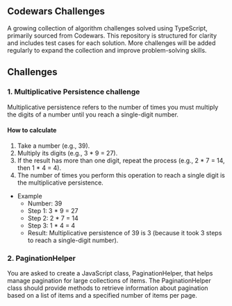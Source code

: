 ## Codewars Challenges

A growing collection of algorithm challenges solved using TypeScript, primarily sourced from Codewars.
This repository is structured for clarity and includes test cases for each solution. More challenges will be added
regularly to expand the collection and improve problem-solving skills.

## Challenges

### 1. Multiplicative Persistence challenge

Multiplicative persistence refers to the number of times you must multiply the digits of a number until you reach a
single-digit number.

#### How to calculate

1. Take a number (e.g., 39).
2. Multiply its digits (e.g., 3 * 9 = 27).
3. If the result has more than one digit, repeat the process (e.g., 2 * 7 = 14, then 1 * 4 = 4).
4. The number of times you perform this operation to reach a single digit is the multiplicative persistence.

- Example
    - Number: 39
    - Step 1: 3 * 9 = 27
    - Step 2: 2 * 7 = 14
    - Step 3: 1 * 4 = 4
    - Result: Multiplicative persistence of 39 is 3 (because it took 3 steps to reach a single-digit number).

### 2. PaginationHelper

You are asked to create a JavaScript class, PaginationHelper,
that helps manage pagination for large collections of items.
The PaginationHelper class should provide methods to retrieve
information about pagination based on a list of items and a specified number of items per page.

- #### Requirements:
1. Constructor
    - The PaginationHelper class should have a constructor that takes two arguments:
    - items (an array): The collection of items to paginate.
    - itemsPerPage (an integer): The number of items that should appear on each page.
2. Methods
    - Implement the following methods:
       - itemCount()
          - Returns the total number of items in the collection. 
       - pageCount()
          - Returns the total number of pages.
       - pageItemCount(pageIndex)
          - Takes a pageIndex (zero-based) and returns the number of items on that page. 
          - If the pageIndex is out of range, return -1. 
       - pageIndex(itemIndex)
          - Takes an itemIndex and returns the page number where that item is located. 
          - If the itemIndex is out of range, return -1.

- Example Usage:
   - const helper = new PaginationHelper(['a', 'b', 'c', 'd', 'e', 'f'], 4); 
   - helper.pageCount(); // should return 2 
   - helper.itemCount(); // should return 6 
   - helper.pageItemCount(0); // should return 4 (first page has 4 items)
   - helper.pageItemCount(1); // should return 2 (second page has 2 items)
   - helper.pageItemCount(2); // should return -1 (invalid page index)
   - helper.pageIndex(5); // should return 1 (itemIndex 5 is on the second page)
   - helper.pageIndex(2); // should return 0 (itemIndex 2 is on the first page)
   - helper.pageIndex(20); // should return -1 (invalid item index)
   - helper.pageIndex(-10); // should return -1 (invalid item index)

- #### Notes:
  - Be mindful of edge cases such as empty arrays, and invalid page or item indexes. 
  - Aim to make your class efficient in terms of time and space complexity.

## How to run:
1. Open the main.ts file and uncomment the section you want to get answers from
2. run the following in your root dir 
```
 tsc main.ts && node main.js
```